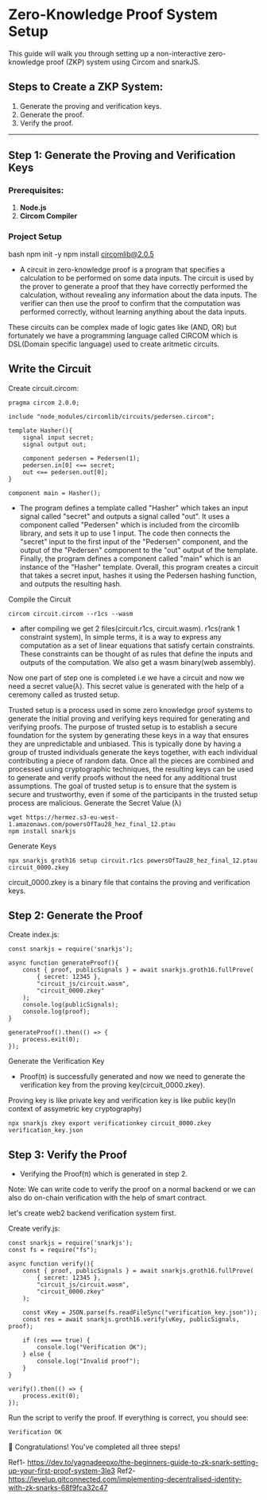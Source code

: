 # Zero-Knowledge Proof System Setup

This guide will walk you through setting up a non-interactive zero-knowledge proof (ZKP) system using Circom and snarkJS.

## Steps to Create a ZKP System:
1. Generate the proving and verification keys.
2. Generate the proof.
3. Verify the proof.

---

## Step 1: Generate the Proving and Verification Keys

### Prerequisites:
1. **Node.js**
2. **Circom Compiler**

### Project Setup
 bash
npm init -y
npm install circomlib@2.0.5 

* A circuit in zero-knowledge proof is a program that specifies a calculation to be performed on some data inputs. The circuit is used by the prover to generate a proof that they have correctly performed the calculation, without revealing any information about the data inputs. The verifier can then use the proof to confirm that the computation was performed correctly, without learning anything about the data inputs.

These circuits can be complex made of logic gates like (AND, OR) but fortunately we have a programming language called CIRCOM which is DSL(Domain specific language) used to create aritmetic circuits.

## Write the Circuit
Create circuit.circom:

```
pragma circom 2.0.0;

include "node_modules/circomlib/circuits/pedersen.circom";

template Hasher(){
    signal input secret;
    signal output out;

    component pedersen = Pedersen(1);
    pedersen.in[0] <== secret;
    out <== pedersen.out[0];
}

component main = Hasher();
```
* The program defines a template called "Hasher" which takes an input signal called "secret" and outputs a signal called "out". It uses a component called "Pedersen" which is included from the circomlib library, and sets it up to use 1 input.
The code then connects the "secret" input to the first input of the "Pedersen" component, and the output of the "Pedersen" component to the "out" output of the template.
Finally, the program defines a component called "main" which is an instance of the "Hasher" template.
Overall, this program creates a circuit that takes a secret input, hashes it using the Pedersen hashing function, and outputs the resulting hash.

Compile the Circuit

```
circom circuit.circom --r1cs --wasm
```
* after compiling we get 2 files(circuit.r1cs, circuit.wasm). r1cs(rank 1 constraint system), In simple terms, it is a way to express any computation as a set of linear equations that satisfy certain constraints. These constraints can be thought of as rules that define the inputs and outputs of the computation. We also get a wasm binary(web assembly).

Now one part of step one is completed i.e we have a circuit and now we need a secret value(λ).
This secret value is generated with the help of a ceremony called as trusted setup.

Trusted setup is a process used in some zero knowledge proof systems to generate the initial proving and verifying keys required for generating and verifying proofs. The purpose of trusted setup is to establish a secure foundation for the system by generating these keys in a way that ensures they are unpredictable and unbiased. This is typically done by having a group of trusted individuals generate the keys together, with each individual contributing a piece of random data. Once all the pieces are combined and processed using cryptographic techniques, the resulting keys can be used to generate and verify proofs without the need for any additional trust assumptions. The goal of trusted setup is to ensure that the system is secure and trustworthy, even if some of the participants in the trusted setup process are malicious.
Generate the Secret Value (λ)
```
wget https://hermez.s3-eu-west-1.amazonaws.com/powersOfTau28_hez_final_12.ptau
npm install snarkjs
```
Generate Keys
```
npx snarkjs groth16 setup circuit.r1cs powersOfTau28_hez_final_12.ptau circuit_0000.zkey
```
circuit_0000.zkey is a binary file that contains the proving and verification keys.


## Step 2: Generate the Proof

Create index.js:

```
const snarkjs = require('snarkjs');

async function generateProof(){
    const { proof, publicSignals } = await snarkjs.groth16.fullProve(
        { secret: 12345 }, 
        "circuit_js/circuit.wasm", 
        "circuit_0000.zkey"
    );
    console.log(publicSignals);
    console.log(proof);
}

generateProof().then(() => {
    process.exit(0);
});
```
Generate the Verification Key
* Proof(π) is successfully generated and now we need to generate the verification key from the proving key(circuit_0000.zkey).

Proving key is like private key and verification key is like public key(In context of assymetric key cryptography)
```
npx snarkjs zkey export verificationkey circuit_0000.zkey verification_key.json
```
## Step 3: Verify the Proof
* Verifying the Proof(π) which is generated in step 2.

Note: We can write code to verify the proof on a normal backend or we can also do on-chain verification with the help of smart contract.

let's create web2 backend verification system first.

Create verify.js:

```
const snarkjs = require('snarkjs');
const fs = require("fs");

async function verify(){
    const { proof, publicSignals } = await snarkjs.groth16.fullProve(
        { secret: 12345 }, 
        "circuit_js/circuit.wasm", 
        "circuit_0000.zkey"
    );

    const vKey = JSON.parse(fs.readFileSync("verification_key.json"));
    const res = await snarkjs.groth16.verify(vKey, publicSignals, proof);

    if (res === true) {
        console.log("Verification OK");
    } else {
        console.log("Invalid proof");
    }
}

verify().then(() => {
    process.exit(0);
});
```
Run the script to verify the proof. If everything is correct, you should see:

```
Verification OK
```
🎉 Congratulations! You've completed all three steps!

Ref1- https://dev.to/yagnadeepxo/the-beginners-guide-to-zk-snark-setting-up-your-first-proof-system-3le3
Ref2- https://levelup.gitconnected.com/implementing-decentralised-identity-with-zk-snarks-68f9fca32c47
